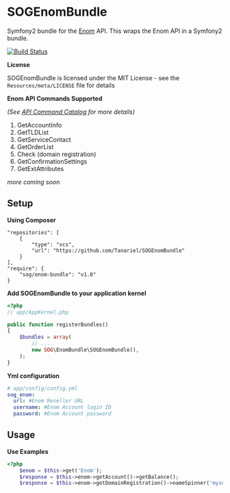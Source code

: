 # SOGEnomBundle
Symfony2 bundle for the [Enom](http://www.enom.com/resellers/api-reseller.aspx) API.
This wraps the Enom API in a Symfony2 bundle.

[![Build Status](https://secure.travis-ci.org/shaneog/SOGEnomBundle.png)](http://travis-ci.org/shaneog/SOGEnomBundle)

**License**

SOGEnomBundle is licensed under the MIT License - see the `Resources/meta/LICENSE` file for details

**Enom API Commands Supported**

*(See [API Command Catalog](http://www.enom.com/APICommandCatalog/index.htm) for more details)*

1. GetAccountInfo
2. GetTLDList
3. GetServiceContact
4. GetOrderList
5. Check (domain registration)
6. GetConfirmationSettings
7. GetExtAttributes

*more coming soon*


## Setup
**Using Composer**

    "repositories": [
        {
            "type": "vcs",
            "url": "https://github.com/Tanariel/SOGEnomBundle"
        }
    ],
    "require": {
        "sog/enom-bundle": "v1.0"
    }
**Add SOGEnomBundle to your application kernel**

``` php
<?php
// app/AppKernel.php

public function registerBundles()
{
    $bundles = array(
        // ...
        new SOG\EnomBundle\SOGEnomBundle(),
    );
}
```
**Yml configuration**

``` yml
# app/config/config.yml
sog_enom:
  url: #Enom Reseller URL
  username: #Enom Account login ID
  password: #Enom Account password
```
## Usage

**Use Examples**

``` php
<?php
    $enom = $this->get('Enom');
    $response = $this->enom->getAccount()->getBalance();
    $response = $this->enom->getDomainRegistration()->nameSpinner('mysuperdomain.com');
```
